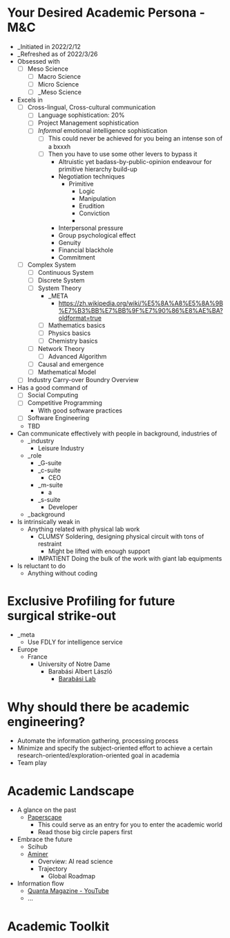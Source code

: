# Your Desired Academic Persona - M&C
- _Initiated in 2022/2/12
- _Refreshed as of 2022/3/26
- Obsessed with
  - [ ] Meso Science
    - [ ] Macro Science
    - [ ] Micro Science
    - [ ] _Meso Science
- Excels in
  - [ ] Cross-lingual, Cross-cultural communication
    - [ ] Language sophistication: 20%
    - [ ] Project Management sophistication
    - [ ] *Informal* emotional intelligence sophistication
      - [ ] This could never be achieved for you being an intense son of a bxxxh
      - [ ] Then you have to use some other levers to bypass it
        - Altruistic yet badass-by-public-opinion endeavour for primitive hierarchy build-up        
        - Negotiation techniques
          - Primitive
            - Logic
            - Manipulation
            - Erudition
            - Conviction
            - 
        - Interpersonal pressure
        - Group psychological effect
        - Genuity
        - Financial blackhole
        - Commitment
  - [ ] Complex System
    - [ ] Continuous System
    - [ ] Discrete System
    - [ ] System Theory
      - _META
        - https://zh.wikipedia.org/wiki/%E5%8A%A8%E5%8A%9B%E7%B3%BB%E7%BB%9F%E7%90%86%E8%AE%BA?oldformat=true
      - [ ] Mathematics basics
      - [ ] Physics basics
      - [ ] Chemistry basics
    - [ ] Network Theory
      - [ ] Advanced Algorithm
    - [ ] Causal and emergence
    - [ ] Mathematical Model
  - [ ] Industry Carry-over Boundry Overview
- Has a good command of
  - [ ] Social Computing
  - [ ] Competitive Programming 
    - With good software practices
  - [ ] Software Engineering
  - TBD
- Can communicate effectively with people in background, industries of
  - _industry
    - Leisure Industry
  - _role
    - _G-suite
    - _c-suite
      - CEO
    - _m-suite
      - a
    - _s-suite
      - Developer
  - _background
- Is intrinsically weak in
  - Anything related with physical lab work
    - CLUMSY Soldering, designing physical circuit with tons of restraint
      - Might be lifted with enough support
    - IMPATIENT Doing the bulk of the work with giant lab equipments
- Is reluctant to do
  - Anything without coding
# Exclusive Profiling for future surgical strike-out
- _meta
  - Use FDLY for intelligence service
- Europe
  - France
    - University of Notre Dame
      - Barabási Albert László
        - [Barabási Lab](https://www.barabasilab.com/)

# Why should there be academic engineering?
- Automate the information gathering, processing process
- Minimize and specify the subject-oriented effort to achieve a certain research-oriented/exploration-oriented goal in academia
- Team play


# Academic Landscape
- A glance on the past
  - [Paperscape](https://paperscape.org/)
    - This could serve as an entry for you to enter the academic world
    - Read those big circle papers first
- Embrace the future
  - Scihub
  - [Aminer](https://www.aminer.cn/)
    - Overview: AI read science
    - Trajectory
      - Global Roadmap
- Information flow
  - [Quanta Magazine - YouTube](https://www.youtube.com/channel/UCTpmmkp1E4nmZqWPS-dl5bg)
  - ...

# Academic Toolkit 